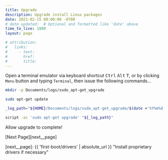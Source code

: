 ```yaml
---
title: Upgrade
description: Upgrade install Linux packages
date: 2021-02-15 00:00:00 -0700
# date_updated:  # Optional and formatted like 'date' above
time_to_live: 1800
layout: page

# attribution:
#   links:
#     - text:
#       href:
#       title:
---
```




Open a terminal emulator via keyboard shortcut <kbd>Ctrl</kbd> <kbd>Alt</kbd> <kbd>T</kbd>, or by clicking `Menu` button and typing `Terminal`, then issue the following commands...


```Bash
mkdir -p Documents/logs/sudo_apt-get_upgrade

sudo apt-get update

_log_path="${HOME}/Documents/logs/sudo_apt-get_upgrade/$(date +'%Y%m%d').script"

script -ac 'sudo apt-get upgrade' "${_log_path}"
```


Allow upgrade to complete!


[Next Page][next__page]


[next__page]: {{ 'first-boot/drivers' | absolute_url }} "Install proprietary drivers if necessary"

